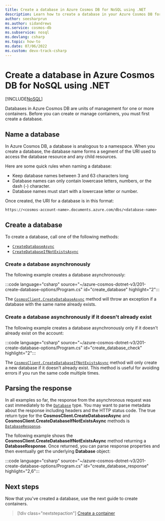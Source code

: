 ```yaml
---
title: Create a database in Azure Cosmos DB for NoSQL using .NET
description: Learn how to create a database in your Azure Cosmos DB for NoSQL account using the .NET SDK.
author: seesharprun
ms.author: sidandrews
ms.service: cosmos-db
ms.subservice: nosql
ms.devlang: csharp
ms.topic: how-to
ms.date: 07/06/2022
ms.custom: devx-track-csharp
---
```


# Create a database in Azure Cosmos DB for NoSQL using .NET

[!INCLUDE[NoSQL](../includes/appliesto-nosql.md)]

Databases in Azure Cosmos DB are units of management for one or more containers. Before you can create or manage containers, you must first create a database.

## Name a database

In Azure Cosmos DB, a database is analogous to a namespace. When you create a database, the database name forms a segment of the URI used to access the database resource and any child resources.

Here are some quick rules when naming a database:

* Keep database names between 3 and 63 characters long
* Database names can only contain lowercase letters, numbers, or the dash (-) character.
* Database names must start with a lowercase letter or number.

Once created, the URI for a database is in this format:

``https://<cosmos-account-name>.documents.azure.com/dbs/<database-name>``

## Create a database

To create a database, call one of the following methods:

* [``CreateDatabaseAsync``](#create-a-database-asynchronously)
* [``CreateDatabaseIfNotExistsAsync``](#create-a-database-asynchronously-if-it-doesnt-already-exist)

### Create a database asynchronously

The following example creates a database asynchronously:

:::code language="csharp" source="~/azure-cosmos-dotnet-v3/201-create-database-options/Program.cs" id="create_database" highlight="2":::

The [``CosmosClient.CreateDatabaseAsync``](/dotnet/api/microsoft.azure.cosmos.cosmosclient.createdatabaseasync) method will throw an exception if a database with the same name already exists.

### Create a database asynchronously if it doesn't already exist

The following example creates a database asynchronously only if it doesn't already exist on the account:

:::code language="csharp" source="~/azure-cosmos-dotnet-v3/201-create-database-options/Program.cs" id="create_database_check" highlight="2":::

The [``CosmosClient.CreateDatabaseIfNotExistsAsync``](/dotnet/api/microsoft.azure.cosmos.cosmosclient.createdatabaseifnotexistsasync) method will only create a new database if it doesn't already exist. This method is useful for avoiding errors if you run the same code multiple times.

## Parsing the response

In all examples so far, the response from the asynchronous request was cast immediately to the [``Database``](/dotnet/api/microsoft.azure.cosmos.database) type. You may want to parse metadata about the response including headers and the HTTP status code. The true return type for the **CosmosClient.CreateDatabaseAsync** and **CosmosClient.CreateDatabaseIfNotExistsAsync** methods is [``DatabaseResponse``](/dotnet/api/microsoft.azure.cosmos.databaseresponse).

The following example shows the **CosmosClient.CreateDatabaseIfNotExistsAsync** method returning a **DatabaseResponse**. Once returned, you can parse response properties and then eventually get the underlying **Database** object:

:::code language="csharp" source="~/azure-cosmos-dotnet-v3/201-create-database-options/Program.cs" id="create_database_response" highlight="2,6":::

## Next steps

Now that you've created a database, use the next guide to create containers.

> [!div class="nextstepaction"]
> [Create a container](how-to-dotnet-create-container.md)
